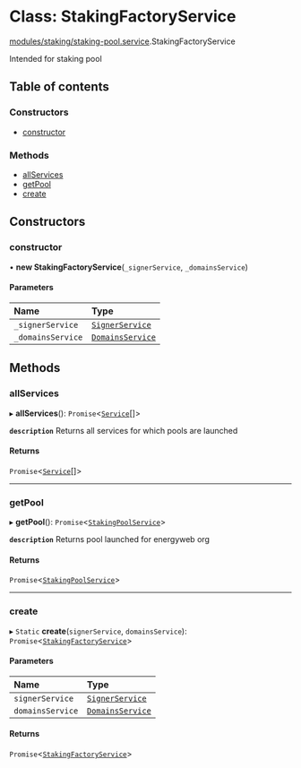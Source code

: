 # Class: StakingFactoryService

[modules/staking/staking-pool.service](../modules/modules_staking_staking_pool_service.md).StakingFactoryService

Intended for staking pool

## Table of contents

### Constructors

- [constructor](modules_staking_staking_pool_service.StakingFactoryService.md#constructor)

### Methods

- [allServices](modules_staking_staking_pool_service.StakingFactoryService.md#allservices)
- [getPool](modules_staking_staking_pool_service.StakingFactoryService.md#getpool)
- [create](modules_staking_staking_pool_service.StakingFactoryService.md#create)

## Constructors

### constructor

• **new StakingFactoryService**(`_signerService`, `_domainsService`)

#### Parameters

| Name | Type |
| :------ | :------ |
| `_signerService` | [`SignerService`](modules_signer_signer_service.SignerService.md) |
| `_domainsService` | [`DomainsService`](modules_domains_domains_service.DomainsService.md) |

## Methods

### allServices

▸ **allServices**(): `Promise`<[`Service`](../modules/modules_staking_staking_service.md#service)[]\>

**`description`** Returns all services for which pools are launched

#### Returns

`Promise`<[`Service`](../modules/modules_staking_staking_service.md#service)[]\>

___

### getPool

▸ **getPool**(): `Promise`<[`StakingPoolService`](modules_staking_staking_pool_service.StakingPoolService.md)\>

**`description`** Returns pool launched for energyweb org

#### Returns

`Promise`<[`StakingPoolService`](modules_staking_staking_pool_service.StakingPoolService.md)\>

___

### create

▸ `Static` **create**(`signerService`, `domainsService`): `Promise`<[`StakingFactoryService`](modules_staking_staking_pool_service.StakingFactoryService.md)\>

#### Parameters

| Name | Type |
| :------ | :------ |
| `signerService` | [`SignerService`](modules_signer_signer_service.SignerService.md) |
| `domainsService` | [`DomainsService`](modules_domains_domains_service.DomainsService.md) |

#### Returns

`Promise`<[`StakingFactoryService`](modules_staking_staking_pool_service.StakingFactoryService.md)\>
